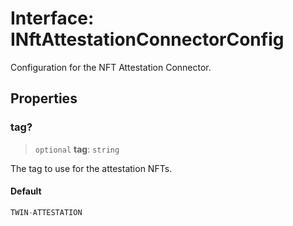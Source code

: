 # Interface: INftAttestationConnectorConfig

Configuration for the NFT Attestation Connector.

## Properties

### tag?

> `optional` **tag**: `string`

The tag to use for the attestation NFTs.

#### Default

```ts
TWIN-ATTESTATION
```

